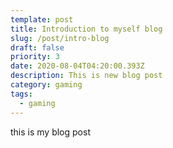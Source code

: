 ```yaml
---
template: post
title: Introduction to myself blog
slug: /post/intro-blog
draft: false
priority: 3
date: 2020-08-04T04:20:00.393Z
description: This is new blog post
category: gaming
tags:
  - gaming
---
```

this is my blog post